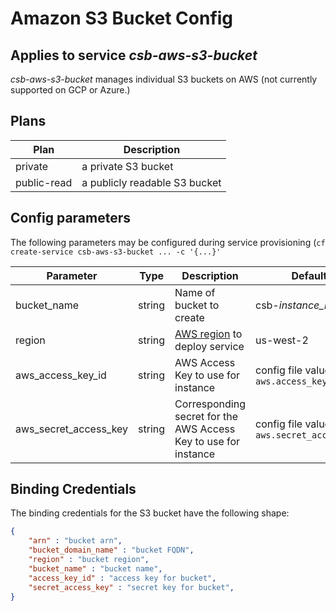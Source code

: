 # Amazon S3 Bucket Config
## Applies to service *csb-aws-s3-bucket*

*csb-aws-s3-bucket* manages individual S3 buckets on AWS (not currently supported on GCP or Azure.)

## Plans

| Plan | Description |
|------|-------------|
| private | a private S3 bucket |
| public-read | a publicly readable S3 bucket |

## Config parameters

The following parameters may be configured during service provisioning (`cf create-service csb-aws-s3-bucket ... -c '{...}'`

| Parameter | Type | Description | Default |
|-----------|------|------|---------|
| bucket_name| string | Name of bucket to create | csb-*instance_id* |
| region  | string | [AWS region](https://docs.aws.amazon.com/AWSEC2/latest/UserGuide/using-regions-availability-zones.html#concepts-available-regions) to deploy service  | us-west-2 |
| aws_access_key_id | string | AWS Access Key to use for instance | config file value `aws.access_key_id` |
| aws_secret_access_key | string | Corresponding secret for the AWS Access Key to use for instance | config file value `aws.secret_access_key` |

## Binding Credentials

The binding credentials for the S3 bucket have the following shape:

```json
{
    "arn" : "bucket arn",
    "bucket_domain_name" : "bucket FQDN",
    "region" : "bucket region",
    "bucket_name" : "bucket name",
    "access_key_id" : "access key for bucket",
    "secret_access_key" : "secret key for bucket",
}
```
